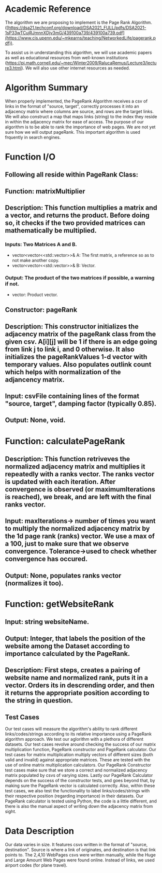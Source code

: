 # Academic Reference

The algorithm we are proposing to implement is the Page Rank Algorithm. ([https://dsa21.techconf.org/download/DSA2021_FULL/pdfs/DSA2021-1sP33wTCujRJmnnXDjv3mG/439100a739/439100a739.pdf](https://www.cis.upenn.edu/~mkearns/teaching/NetworkedLife/pagerank.pdf)).

To assist us in understanding this algorithm, we will use academic papers as well as educational resources from well-known institutions (https://pi.math.cornell.edu/~mec/Winter2009/RalucaRemus/Lecture3/lecture3.html). We will also use other internet resources as needed.

# Algorithm Summary

When properly implemented, the PageRank Algorithm receives a csv of links in the format of "source, target", correctly processes it into an adjacency matrix where columns are source, and rows are the target links. We will also construct a map that maps links (string) to the index they reside in within the adjacency matrix for ease of access. The purpose of our algorithm is to be able to rank the importance of web pages. We are not yet sure how we will output pageRank. This important algorithm is used frquently in search engines.

# Function I/O

## Following all reside within PageRank Class: 

## Function: matrixMultiplier
## Description: This function multiplies a matrix and a vector, and returns the product. Before doing so, it checks if the two provided matrices can mathematically be multiplied.
### Inputs: Two Matrices A and B.
- vector<vector<<std::vector<double>>>& A: The first matrix, a reference so as to not make another copy.
- vector<vector<<std::vector<double>>>& B: Vector.
### Output: The product of the two matrices if possible, a warning if not.
- vector<double>: Product vector.

## Constructor: pageRank
## Description: This constructor initializes the adjacency matrix of the pageRank class from the given csv. A[i][j] will be 1 if there is an edge going from link j to link i, and 0 otherwise. It also initializes the pageRankValues 1-d vector with temporary values. Also populates outlink count which helps with normalization of the adjancency matrix.
## Input: csvFile containing lines of the format "source, target", damping factor (typically 0.85).
## Output: None, void.


# Function: calculatePageRank
## Description: This function retriveves the normalized adjacency matrix and multiplies it repeatedly with a ranks vector. The ranks vector is updated with each iteration. After convergence is observed (or maximumIterations is reached), we break, and are left with the final ranks vector.
## Input: maxIterations-> number of times you want to multiply the normalized adjacency matrix by the 1d page rank (ranks) vector. We use a max of a 100, just to make sure that we observe convergence. Tolerance->used to check whether convergence has occured.
## Output: None, populates ranks vector (normalizes it too).

# Function: getWebsiteRank
## Input: string websiteName.
## Output: Integer, that labels the position of the website among the Dataset according to importance calculated by the PageRank.
## Description: First steps, creates a pairing of website name and normalized rank, puts it in a vector. Orders its in descrending order, and then it returns the appropriate position according to the string in question.



## Test Cases
Our test cases will measure the algorithm's ability to rank different links/codes/strings according to its relative importance using a PageRank algorithm approach. We test our aglorithm with a plethora of different datasets. Our test cases revolve around checking the success of our matrix multiplication function, PageRank constructor and PageRank calculator. Our test cases for matrix multiplication multiply vectors of different sizes (both valid and invalid) against appropriate matrices. These are tested with the use of online matrix multiplication calculators. Our PageRank Constructor test cases make sure that we store a correct and normalized adjacency matrix populated by csvs of varying sizes. Lastly our PageRank Calculator depends on the success of the constructor tests, and goes beyond that, by making sure the PageRank vector is calculated correctly. Also, within these test cases, we also test the functionality to label links/codes/strings with their respective position (regarding importance) in their datasets. Our PageRank calculator is tested using Python, the code is a little different, and there is also the manual aspect of writing down the adjacency matrix from sight.

# Data Description

Our data varies in size. It features csvs written in the format of "source, destination". Source is where a link of originates, and destination is that link points to. The 2,4,10 WebPages csvs were written manually, while the Huge and Large Amount Web Pages were found online. Instead of links, we used airport codes (for plane travel).